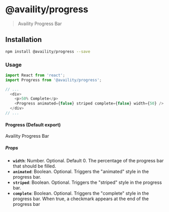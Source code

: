 # @availity/progress

> Availity Progress Bar

## Installation

```bash
npm install @availity/progress --save
```

### Usage

```javascript
import React from 'react';
import Progress from '@availity/progress';

// ...
  <div>
    <p>50% Complete</p>
    <Progress animated={false} striped complete={false} width={50} />
  </div>
// ...
```

#### Progress (Default export)
Availity Progress Bar

##### Props
- **`width`**: Number. Optional. Default 0. The percentage of the progress bar that should be filled.
- **`animated`**: Boolean. Optional. Triggers the "animated" style in the progress bar.
- **`striped`**: Boolean. Optional. Triggers the "striped" style in the progress bar.
- **`complete`**: Boolean. Optional. Triggers the "complete" style in the progress bar. When true, a checkmark appears at the end of the progress bar
